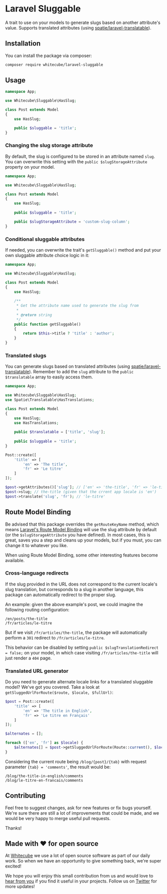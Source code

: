 # Laravel Sluggable

A trait to use on your models to generate slugs based on another attribute's value. Supports translated attributes (using [spatie/laravel-translatable](https://github.com/spatie/laravel-translatable)).

## Installation

You can install the package via composer:

```bash
composer require whitecube/laravel-sluggable
```

## Usage

``` php
namespace App;

use Whitecube\Sluggable\HasSlug;

class Post extends Model
{
    use HasSlug;

    public $sluggable = 'title';
}
```

### Changing the slug storage attribute

By default, the slug is configured to be stored in an attribute named `slug`. You can overwrite this setting with the `public $slugStorageAttribute` property on your model.

```php
namespace App;

use Whitecube\Sluggable\HasSlug;

class Post extends Model
{
    use HasSlug;
  
    public $sluggable = 'title';

    public $slugStorageAttribute = 'custom-slug-column';
}
```

### Conditional sluggable attributes

If needed, you can overwrite the trait's `getSluggable()` method and put your own sluggable attribute choice logic in it:

```php
namespace App;

use Whitecube\Sluggable\HasSlug;

class Post extends Model
{
    use HasSlug;
  
    /**
     * Get the attribute name used to generate the slug from
     *
     * @return string
     */
    public function getSluggable()
    {
        return $this->title ? 'title' : 'author';
    }
}
```

### Translated slugs

You can generate slugs based on translated attributes (using [spatie/laravel-translatable](https://github.com/spatie/laravel-translatable)). Remember to add the `slug` attribute to the `public $translatable` array to easily access them.

```php
namespace App;

use Whitecube\Sluggable\HasSlug;
use Spatie\Translatable\HasTranslations;

class Post extends Model
{
    use HasSlug;
    use HasTranslations;
  
    public $translatable = ['title', 'slug'];
    
    public $sluggable = 'title';
}
```

```php
Post::create([
    'title' => [
        'en' => 'The title',
        'fr' => 'Le titre'
    ]
]);

$post->getAttributes()['slug']; // ['en' => 'the-title', 'fr' => 'le-titre']
$post->slug; // the-title (given that the crrent app locale is 'en')
$post->translate('slug', 'fr'); // 'le-titre'
```

## Route Model Binding

Be advised that this package overrides the `getRouteKeyName` method, which means [Laravel's Route Model Binding](https://laravel.com/docs/master/routing#route-model-binding) will use the slug attribute by default (or the `$slugStorageAttribute` you have defined). In most cases, this is great, saves you a step and cleans up your models, but if you must, you can change it to whatever you like.

When using Route Model Binding, some other interesting features become available.

### Cross-language redirects

If the slug provided in the URL does not correspond to the current locale's slug translation, but corresponds to a slug in another language, this package can automatically redirect to the proper slug.

An example: given the above example's post, we could imagine the following routing configuration:

```
/en/posts/the-title
/fr/articles/le-titre
```

But if we visit `/fr/articles/the-title`, the package will automatically perform a `301` redirect to `/fr/articles/le-titre`.

This behavior can be disabled by setting `public $slugTranslationRedirect = false;` on your model, in which case visiting `/fr/articles/the-title` will just render a `404` page.

### Translated URL generator

Do you need to generate alternate locale links for a translated sluggable model? We've got you covered. Take a look at `getSluggedUrlForRoute($route, $locale, $fullUrl)`:

```php
$post = Post::create([
    'title' => [
        'en' => 'The title in English',
        'fr' => 'Le titre en Français'
    ]
]);

$alternates = [];

foreach (['en', 'fr'] as $locale) {
    $alternates[] = $post->getSluggedUrlForRoute(Route::current(), $locale);
}
```

Considering the current route being `/blog/{post}/{tab}` with request parameter `{tab} = 'comments'`, the result would be:
```
/blog/the-title-in-english/comments
/blog/le-titre-en-francais/comments
```

## Contributing

Feel free to suggest changes, ask for new features or fix bugs yourself. We're sure there are still a lot of improvements that could be made, and we would be very happy to merge useful pull requests.

Thanks!

## Made with ❤️ for open source

At [Whitecube](https://www.whitecube.be) we use a lot of open source software as part of our daily work.
So when we have an opportunity to give something back, we're super excited!

We hope you will enjoy this small contribution from us and would love to [hear from you](mailto:hello@whitecube.be) if you find it useful in your projects. Follow us on [Twitter](https://twitter.com/whitecube_be) for more updates!
